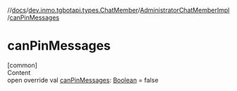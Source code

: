 //[docs](../../../index.md)/[dev.inmo.tgbotapi.types.ChatMember](../index.md)/[AdministratorChatMemberImpl](index.md)/[canPinMessages](can-pin-messages.md)



# canPinMessages  
[common]  
Content  
open override val [canPinMessages](can-pin-messages.md): [Boolean](https://kotlinlang.org/api/latest/jvm/stdlib/kotlin/-boolean/index.html) = false  



